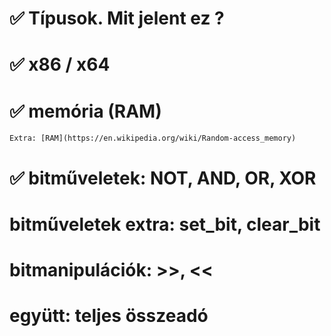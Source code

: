 # ✅ Típusok. Mit jelent ez ?
# ✅ x86 / x64
# ✅ memória (RAM)
    Extra: [RAM](https://en.wikipedia.org/wiki/Random-access_memory)
# ✅ bitműveletek: NOT, AND, OR, XOR
# bitműveletek extra: set_bit, clear_bit
# bitmanipulációk: >>, <<
# együtt: teljes összeadó